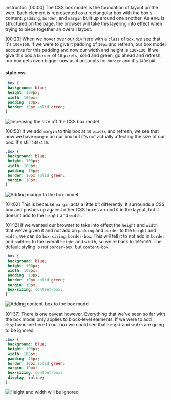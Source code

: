 Instructor: [00:00] The CSS box model is the foundation of layout on the web. Each element is represented as a rectangular box with the box's content, `padding`, `border`, and `margin` built up around one another. As `HTML` is structured on the page, the browser will take this layering into effect when trying to piece together an overall layout.

[00:23] When we hover over our `div` here with a `class` of `box`, we see that it's `100x100`. If we were to give it padding of `10px` and refresh, our box model accounts for this padding and now our width and height is `120x120`. If we give this box a `border` of `10` `pixels`, solid and green, go ahead and refresh, our box gets even bigger now as it accounts for `border` and it's `140x140`.

#### style.css
```css
.box {
 background: blue;
 height: 100px;
 width: 100px;
 padding: 10px;
 border: 10px solid green;
}
```
![Increasing the size off the CSS box model](https://res.cloudinary.com/dg3gyk0gu/image/upload/v1550792075/transcript-images/understand-css-layout-with-the-box-model-increasing-size-box-model.jpg)

[00:50] If we add `margin` to this box at `10` `pixels` and refresh, we see that now we have `margin` on our box but it's not actually affecting the size of our box. It's still `140x140`.

```css
.box {
 background: blue;
 height: 100px;
 width: 100px;
 padding: 10px;
 border: 10px solid green;
 margin: 10px;
}
```
![Adding marign to the box model](https://res.cloudinary.com/dg3gyk0gu/image/upload/v1550792076/transcript-images/understand-css-layout-with-the-box-model-adding-margin-to-box-model.jpg)

[01:02] This is because `margin` acts a little bit differently. It surrounds a CSS box and pushes up against other CSS boxes around it in the layout, but it doesn't add to the `height` and `width`.

[01:12] If we wanted our browser to take into effect the `height` and `width` that we've given it and not add on `padding` and `border` to the `height` and `width`, we can do `box-sizing`, `border-box`. This will tell it to not add in `border` and `padding` to the overall `height` and `width`, so we're back to `100x100`. The default styling is not `border-box`, but `content-box`.

```css
.box {
 background: blue;
 height: 100px;
 width: 100px;
 padding: 10px;
 border: 10px solid green;
 margin: 10px;
 box-sizing: content-box;
}
```
![Adding content-box to the box model](https://res.cloudinary.com/dg3gyk0gu/image/upload/v1550792075/transcript-images/understand-css-layout-with-the-box-model-box-content.jpg)

[01:37] There is one caveat however. Everything that we've seen so far with the box model only applies to block-level elements. If we were to add `display` inline here to our box we could see that `height` and `width` are going to be ignored.

```css
.box {
 background: blue;
 height: 100px;
 width: 100px;
 padding: 10px;
 border: 10px solid green;
 margin: 10px;
 box-sizing: content-box;
 display; inline;
}
```
![Height and width will be ignored](https://res.cloudinary.com/dg3gyk0gu/image/upload/v1550792076/transcript-images/understand-css-layout-with-the-box-model-display-inline.jpg)